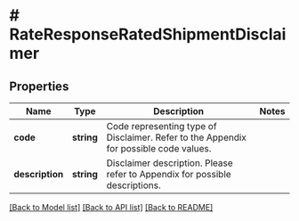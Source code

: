 # # RateResponseRatedShipmentDisclaimer

## Properties

Name | Type | Description | Notes
------------ | ------------- | ------------- | -------------
**code** | **string** | Code representing type of Disclaimer. Refer to the Appendix for possible code values. |
**description** | **string** | Disclaimer description. Please refer to Appendix for possible descriptions. |

[[Back to Model list]](../../README.md#models) [[Back to API list]](../../README.md#endpoints) [[Back to README]](../../README.md)
